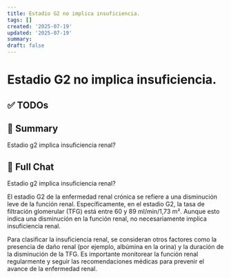```yaml
---
title: Estadio G2 no implica insuficiencia.
tags: []
created: '2025-07-19'
updated: '2025-07-19'
summary:
draft: false
---
```


# Estadio G2 no implica insuficiencia.

## ✅ TODOs


## 📌 Summary
Estadio g2 implica insuficiencia renal?

## 🧠 Full Chat


Estadio g2 implica insuficiencia renal? 



El estadio G2 de la enfermedad renal crónica se refiere a una disminución leve de la función renal. Específicamente, en el estadio G2, la tasa de filtración glomerular (TFG) está entre 60 y 89 ml/min/1,73 m². Aunque esto indica una disminución en la función renal, no necesariamente implica insuficiencia renal. 

Para clasificar la insuficiencia renal, se consideran otros factores como la presencia de daño renal (por ejemplo, albúmina en la orina) y la duración de la disminución de la TFG. Es importante monitorear la función renal regularmente y seguir las recomendaciones médicas para prevenir el avance de la enfermedad renal.